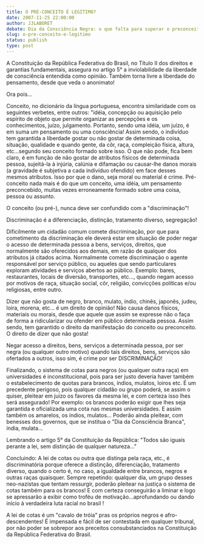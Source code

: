 ```yaml
---
title: O PRÉ-CONCEITO É LEGÍTIMO?
date: 2007-11-25 22:00:00
author: JJLABORET
debate: Dia da Consciência Negra: o que falta para superar o preconceito?
slug: o-pre-conceito-e-legitimo
status: publish 
type: post
---
```


A Constituição da República Federativa do Brasil, no Título II dos direitos e garantias fundamentais, assegura no artigo 5° a inviolabilidade da liberdade de consciência entendida como opinião. Também torna livre a liberdade do pensamento, desde que veda o anonimato!  

Ora pois...  

Conceito, no dicionário da língua portuguesa, encontra similaridade com os seguintes verbetes, entre outros: "idéia, concepção ou aquisição pelo espírito de objeto que permite organizar as percepções e os conhecimentos, juízo, julgamento. Portanto, sendo uma idéia, um juízo, é em suma um pensamento ou uma consciência! Assim sendo, o indivíduo tem garantida a liberdade gostar ou não gostar de determinada coisa, situação, qualidade e quando gente, da côr, raça, compleição física, altura, etc...segundo seu conceito formado sobre isso. O que não pode, fica bem claro, é em função de não gostar de atributos físicos de determinada pessoa, sujeitá-la à injúria, calúnia e difamação ou causar-lhe danos morais (a gravidade é subjetiva a cada indivíduo ofendido) em face desses mesmos atributos. Isso por que o dano, seja moral ou material é crime. Pré-conceito nada mais é do que um conceito, uma idéia, um pensamento preconcebido, muitas vezes erroneamente formado sobre uma coisa, pessoa ou assunto.  

O conceito (ou pré-), nunca deve ser confundido com a "discriminação"!  

Discriminação é a diferenciação, distinção, tratamento diverso, segregação!  

Dificilmente um cidadão comum comete discriminação, por que para cometimento da discriminação ele deverá estar em situação de poder negar o acesso de determinada pessoa a bens, serviços, direitos, que normalmente são oferecidos aos demais, em razão de qualquer dos atributos já citados acima. Normalmente comete discriminação o agente responsável por serviço público, ou aqueles que sendo particulares exploram atividades e serviços abertos ao público. Exemplo: bares, restaurantes, locais de diversão, transportes, etc..., quando negam acesso por motivos de raça, situação social, côr, religião, convicções políticas e/ou religiosas, entre outro.  

Dizer que não gosta de negro, branco, mulato, índio, chinês, japonês, judeu, loira, morena, etc... é um direito de opinião! Não causa danos físicos, materiais ou morais, desde que aquele que assim se expresse não o faça de forma a ridicularizar ou ofender em público determinada pessoa. Assim sendo, tem garantido o direito da manifestação do conceito ou preconceito. O direito de dizer que não gosta!  

Negar acesso a direitos, bens, serviços a determinada pessoa, por ser negra (ou qualquer outro motivo) quando tais direitos, bens, serviços são ofertados a outros, isso sim, é crime por ser DISCRIMINAÇÃO!  

Finalizando, o sistema de cotas para negros (ou qualquer outra raça) em universidades é inconstitucional, pois para ser justo deveria haver também o estabelecimento de quotas para brancos, índios, mulatos, loiros etc. É um precedente perigoso, pois qualquer cidadão ou grupo poderá, se assim o quiser, pleitear em juizo os favores da mesma lei, e com certeza isso lhes será assegurado! Por exemplo: os brancos poderão exigir que lhes seja garantida e oficializada uma cota nas mesmas universidades. E assim também os amarelos, os índios, mulatos... Poderão ainda pleitear, com benesses dos governos, que se institua o "Dia da Consciência Branca", índia, mulata...  

Lembrando o artigo 5° da Constituição da República: "Todos são iguais perante a lei, sem distinção de qualquer natureza..."  

Concluindo: A lei de cotas ou outra que distinga pela raça, etc., é discriminatória porque oferece a distinção, diferenciação, tratamento diverso, quando o certo é, no caso, a igualdade entre brancos, negros e outras raças quaisquer. Sempre repetindo: qualquer dia, um grupo desses neo-nazistas que tentam ressurgir, poderão pleitear na justiça o sistema de cotas também para os brancos! E com certeza conseguirão a liminar e logo se apressarão a exibir como troféu de motivação...aprofundando ou dando início à verdadeira luta racial no brasil !  

A lei de cotas é um "cavalo de tróia" pras os próprios negros e afro-descendentes! É impensada e fácil de ser contestada em qualquer tribunal, por não poder se sobrepor aos preceitos consubstanciados na Constituição da República Federativa do Brasil.
